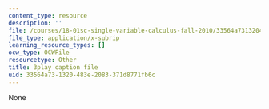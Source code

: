 ```yaml
---
content_type: resource
description: ''
file: /courses/18-01sc-single-variable-calculus-fall-2010/33564a731320483e2083371d8771fb6c_TpWQlKHPyJ4.srt
file_type: application/x-subrip
learning_resource_types: []
ocw_type: OCWFile
resourcetype: Other
title: 3play caption file
uid: 33564a73-1320-483e-2083-371d8771fb6c
---
```

None


